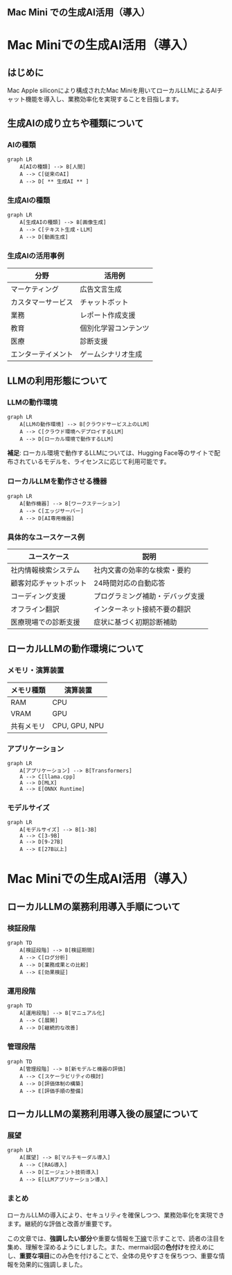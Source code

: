 ## Mac Mini での生成AI活用（導入）

# Mac Miniでの生成AI活用（導入）

## はじめに

Mac Apple siliconにより構成されたMac Miniを用いてローカルLLMによるAIチャット機能を導入し、業務効率化を実現することを目指します。

## 生成AIの成り立ちや種類について

### AIの種類

```mermaid
graph LR
    A[AIの種類] --> B[人間]
    A --> C[従来のAI]
    A --> D[ ** 生成AI ** ]
```

### 生成AIの種類

```mermaid
graph LR
    A[生成AIの種類] --> B[画像生成]
    A --> C[テキスト生成・LLM]
    A --> D[動画生成]
```

### 生成AIの活用事例

| 分野 | 活用例 |
|------|--------|
| マーケティング | 広告文言生成 |
| カスタマーサービス | チャットボット |
| 業務 | レポート作成支援 |
| 教育 | 個別化学習コンテンツ |
| 医療 | 診断支援 |
| エンターテイメント | ゲームシナリオ生成 |

## LLMの利用形態について

### LLMの動作環境

```mermaid
graph LR
    A[LLMの動作環境] --> B[クラウドサービス上のLLM]
    A --> C[クラウド環境へデプロイするLLM]
    A --> D[ローカル環境で動作するLLM]
```

**補足**: ローカル環境で動作するLLMについては、Hugging Face等のサイトで配布されているモデルを、ライセンスに応じて利用可能です。

### ローカルLLMを動作させる機器

```mermaid
graph LR
    A[動作機器] --> B[ワークステーション]
    A --> C[エッジサーバー]
    A --> D[AI専用機器]
```

### 具体的なユースケース例

| ユースケース | 説明 |
|--------------|------|
| 社内情報検索システム | 社内文書の効率的な検索・要約 |
| 顧客対応チャットボット | 24時間対応の自動応答 |
| コーディング支援 | プログラミング補助・デバッグ支援 |
| オフライン翻訳 | インターネット接続不要の翻訳 |
| 医療現場での診断支援 | 症状に基づく初期診断補助 |

## ローカルLLMの動作環境について

### メモリ・演算装置

| メモリ種類 | 演算装置 |
|------------|----------|
| RAM | CPU |
| VRAM | GPU |
| 共有メモリ | CPU, GPU, NPU |

### アプリケーション

```mermaid
graph LR
    A[アプリケーション] --> B[Transformers]
    A --> C[llama.cpp]
    A --> D[MLX]
    A --> E[ONNX Runtime]
```

### モデルサイズ

```mermaid
graph LR
    A[モデルサイズ] --> B[1-3B]
    A --> C[3-9B]
    A --> D[9-27B]
    A --> E[27B以上]
```

# Mac Miniでの生成AI活用（導入）

## ローカルLLMの業務利用導入手順について

### 検証段階

```mermaid
graph TD
    A[検証段階] --> B[検証期間]
    A --> C[ログ分析]
    A --> D[業務成果との比較]
    A --> E[効果検証]
```

### 運用段階

```mermaid
graph TD
    A[運用段階] --> B[マニュアル化]
    A --> C[展開]
    A --> D[継続的な改善]
```

### 管理段階

```mermaid
graph TD
    A[管理段階] --> B[新モデルと機器の評価]
    A --> C[スケーラビリティの検討]
    A --> D[評価体制の構築]
    A --> E[評価手順の整備]
```

## ローカルLLMの業務利用導入後の展望について

### 展望

```mermaid
graph LR
    A[展望] --> B[マルチモーダル導入]
    A --> C[RAG導入]
    A --> D[エージェント技術導入]
    A --> E[LLMアプリケーション導入]
```

### まとめ

ローカルLLMの導入により、セキュリティを確保しつつ、業務効率化を実現できます。継続的な評価と改善が重要です。

この文章では、**強調したい部分**や重要な情報を<u>下線</u>で示すことで、読者の注目を集め、理解を深めるようにしました。また、mermaid図の**色付け**を控えめにし、**重要な項目**にのみ色を付けることで、全体の見やすさを保ちつつ、重要な情報を効果的に強調しました。 
